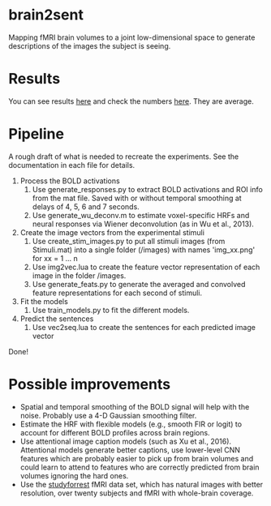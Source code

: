 # brain2sent
Mapping fMRI brain volumes to a joint low-dimensional space to generate descriptions of the images the subject is seeing.

# Results
You can see results [here](https://htmlpreview.github.io/?https://github.com/ecobost/brain2sent/blob/master/results.html) and check the numbers [here](https://github.com/ecobost/brain2sent/blob/master/results.md). They are average.

# Pipeline
A rough draft of what is needed to recreate the experiments. See the documentation in each file for details.

1. Process the BOLD activations
	1. Use generate_responses.py to extract BOLD activations and ROI info from the mat file. Saved with or without temporal smoothing at delays of 4, 5, 6 and 7 seconds.
	2. Use generate_wu_deconv.m to estimate voxel-specific HRFs and neural responses via Wiener deconvolution (as in Wu et al., 2013).
2. Create the image vectors from the experimental stimuli
	1. Use create_stim_images.py to put all stimuli images (from Stimuli.mat) into a single folder (/images) with names 'img_xx.png' for xx = 1 ... n
	2. Use img2vec.lua to create the feature vector representation of each image in the folder /images.
	3. Use generate_feats.py to generate the averaged and convolved feature representations for each second of stimuli.
3. Fit the models
	1. Use train_models.py to fit the different models.
4. Predict the sentences
	1. Use vec2seq.lua to create the sentences for each predicted image vector

Done!

# Possible improvements
+ Spatial and temporal smoothing of the BOLD signal will help with the noise. Probably use a 4-D Gaussian smoothing filter.
+ Estimate the HRF with flexible models (e.g., smooth FIR or logit) to account for different BOLD profiles across brain regions.
+ Use attentional image caption models (such as Xu et al., 2016). Attentional models generate better captions, use lower-level CNN features which are probably easier to pick up from brain volumes and could learn to attend to features who are correctly predicted from brain volumes ignoring the hard ones.
+ Use the [studyforrest](studyforrest.org) fMRI data set, which has natural images with better resolution, over twenty subjects and fMRI with whole-brain coverage.


